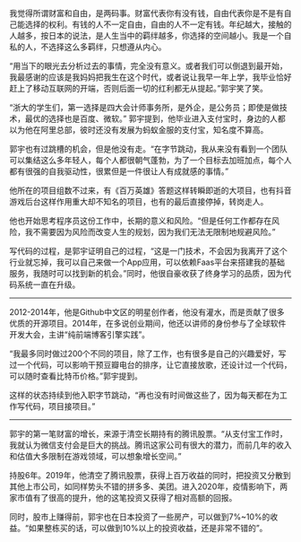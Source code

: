 

<!--
 * @version:
 * @Author:  StevenJokess https://github.com/StevenJokess
 * @Date: 2020-12-18 18:25:30
 * @LastEditors:  StevenJokess https://github.com/StevenJokess
 * @LastEditTime: 2020-12-18 18:34:49
 * @Description:
 * @TODO::
 * @Reference:https://project-gutenberg.github.io/Pincong/post/e261ebccd40aa7d00c7b5f4f60becfd7/
 * https://www.allnow.com/post/5efbfe898513910001d447ae
-->
我觉得所谓财富和自由，是两码事。财富代表你有没有钱，自由代表你是不是有自己能选择的权利。有钱的人不一定自由，自由的人不一定有钱。年纪越大，接触的人越多，按日本的说法，是人生当中的羁绊越多，你选择的空间越小。我是一个自私的人，不选择这么多羁绊，只想遵从内心。


“用当下的眼光去分析过去的事情，完全没有意义。或者我们可以倒退到最开始，我最感谢的应该是我妈妈把我生在这个时代，或者说让我早一年上学，我毕业恰好赶上了移动互联网的开端，否则后面一切的红利都无从提起。”郭宇笑了笑。


“浙大的学生们，第一选择是四大会计师事务所，是外企，是公务员；即使是做技术，最优的选择也是百度、微软。” 郭宇提到，他毕业进入支付宝时，身边的人都以为他在阿里总部，彼时还没有发展为蚂蚁金服的支付宝，知名度不算高。

郭宇也有过跳槽的机会，但是他没有走。“在字节跳动，我从来没有看到一个团队可以集结这么多年轻人，每个人都很朝气蓬勃，为了一个目标去加班加点，每个人都有很强的自我驱动性，很累但是一件很让人有成就感的事情。”

他所在的项目组数不过来，有《百万英雄》答题这样转瞬即逝的大项目，也有抖音游戏后台这样作用重大却不知名的项目，也有的最后直接停掉，转岗走人。

他也开始思考程序员这份工作中，长期的意义和风险。“但是任何工作都存在风险，我不需要因为风险而改变人生的规划，因为我们无法无限制地规避风险。”

写代码的过程，是郭宇证明自己的过程，“这是一门技术，不会因为我离开了这个行业就忘掉，我可以自己来做一个App应用，可以依赖Faas平台来搭建我的基础服务，我随时可以找到新的机会。”同时，他很自豪收获了终身学习的品质，因为代码系统一直在升级。

---


2012-2014年，他是Github中文区的明星创作者，他没有灌水，而是贡献了很多优质的开源项目。2014年，在多说创业期间，他还以讲师的身份参与了全球软件开发大会，主讲“纯前端博客引擎实践”。

“我最多同时做过200个不同的项目，除了工作，也有很多是自己的兴趣爱好，写过一个代码，可以影响干预豆瓣电台的排序，让它直接放歌，还设计过一个代码，可以随时查看比特币价格。”郭宇提到。

这样的状态持续到他入职字节跳动，“再也没有时间做这些了，因为每天都在为工作写代码，项目接项目。”

---

郭宇的第一笔财富的增长，来源于清空长期持有的腾讯股票。“从支付宝工作时，我就认为微信支付会是巨大的挑战。腾讯这家公司有很大的潜力，而前几年的收入和估值大多限制在游戏领域，可以想象增长空间。”

持股6年。2019年，他清空了腾讯股票，获得上百万收益的同时，把投资又分散到其他上市公司，如同样势头不错的拼多多、美团。进入2020年，疫情影响下，两家市值有了很高的提升，他的这笔投资又获得了相对高额的回报。

同时，股市上赚得前，郭宇也在日本投资了一些房产，可以做到7%~10%的收益。“如果整栋买的话，可以做到10%以上的投资收益，还是非常不错的”。
